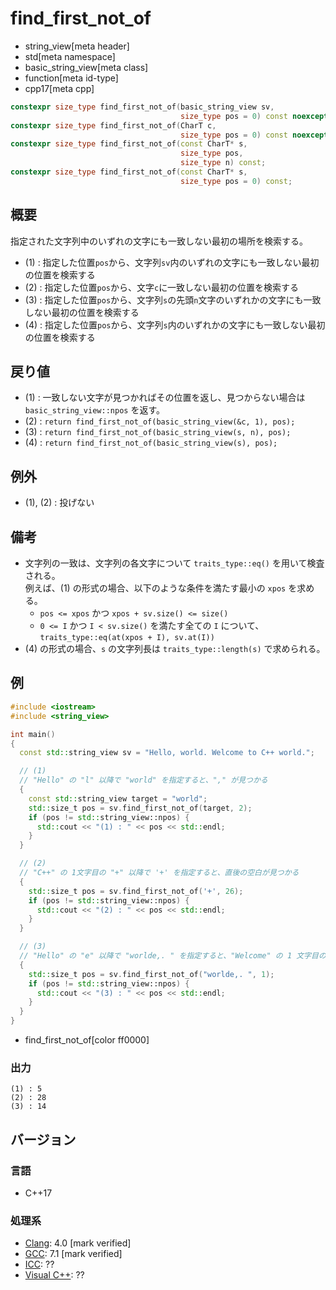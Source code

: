 # find_first_not_of
* string_view[meta header]
* std[meta namespace]
* basic_string_view[meta class]
* function[meta id-type]
* cpp17[meta cpp]

```cpp
constexpr size_type find_first_not_of(basic_string_view sv,
                                      size_type pos = 0) const noexcept; // (1)
constexpr size_type find_first_not_of(CharT c,
                                      size_type pos = 0) const noexcept; // (2)
constexpr size_type find_first_not_of(const CharT* s,
                                      size_type pos,
                                      size_type n) const;                // (3)
constexpr size_type find_first_not_of(const CharT* s,
                                      size_type pos = 0) const;          // (4)
```

## 概要
指定された文字列中のいずれの文字にも一致しない最初の場所を検索する。

- (1) : 指定した位置`pos`から、文字列`sv`内のいずれの文字にも一致しない最初の位置を検索する
- (2) : 指定した位置`pos`から、文字`c`に一致しない最初の位置を検索する
- (3) : 指定した位置`pos`から、文字列`s`の先頭`n`文字のいずれかの文字にも一致しない最初の位置を検索する
- (4) : 指定した位置`pos`から、文字列`s`内のいずれかの文字にも一致しない最初の位置を検索する


## 戻り値
- (1) : 一致しない文字が見つかればその位置を返し、見つからない場合は `basic_string_view::npos` を返す。
- (2) : `return find_first_not_of(basic_string_view(&c, 1), pos);`
- (3) : `return find_first_not_of(basic_string_view(s, n), pos);`
- (4) : `return find_first_not_of(basic_string_view(s), pos);`


## 例外
- (1), (2) : 投げない


## 備考
- 文字列の一致は、文字列の各文字について `traits_type::eq()` を用いて検査される。  
    例えば、(1) の形式の場合、以下のような条件を満たす最小の `xpos` を求める。
    * `pos <= xpos` かつ `xpos + sv.size() <= size()`
    * `0 <= I` かつ `I < sv.size()` を満たす全ての `I` について、`traits_type::eq(at(xpos + I), sv.at(I))`
- (4) の形式の場合、`s` の文字列長は `traits_type::length(s)` で求められる。


## 例
```cpp example
#include <iostream>
#include <string_view>

int main()
{
  const std::string_view sv = "Hello, world. Welcome to C++ world.";

  // (1)
  // "Hello" の "l" 以降で "world" を指定すると、"," が見つかる
  {
    const std::string_view target = "world";
    std::size_t pos = sv.find_first_not_of(target, 2);
    if (pos != std::string_view::npos) {
      std::cout << "(1) : " << pos << std::endl;
    }
  }

  // (2)
  // "C++" の 1文字目の "+" 以降で '+' を指定すると、直後の空白が見つかる
  {
    std::size_t pos = sv.find_first_not_of('+', 26);
    if (pos != std::string_view::npos) {
      std::cout << "(2) : " << pos << std::endl;
    }
  }

  // (3)
  // "Hello" の "e" 以降で "worlde,. " を指定すると、"Welcome" の 1 文字目の "W" が見つかる
  {
    std::size_t pos = sv.find_first_not_of("worlde,. ", 1);
    if (pos != std::string_view::npos) {
      std::cout << "(3) : " << pos << std::endl;
    }
  }
}
```
* find_first_not_of[color ff0000]

### 出力
```
(1) : 5
(2) : 28
(3) : 14
```


## バージョン
### 言語
- C++17

### 処理系
- [Clang](/implementation.md#clang): 4.0 [mark verified]
- [GCC](/implementation.md#gcc): 7.1 [mark verified]
- [ICC](/implementation.md#icc): ??
- [Visual C++](/implementation.md#visual_cpp): ??
